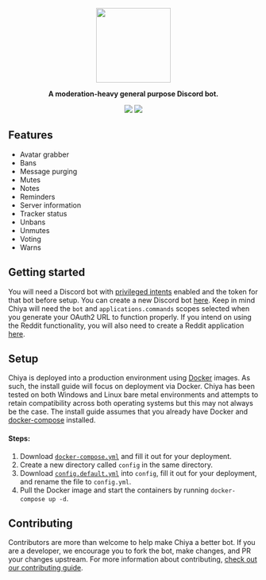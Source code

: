 <p align="center">
<img width="150" height="150" src="https://i.imgur.com/Lkqobis.png">
</p>

<p align="center">
<b>A moderation-heavy general purpose Discord bot.</b>
</p>

<p align="center">
<a href="https://discord.gg/snackbox"><img src="https://img.shields.io/discord/974468300304171038?label=Discord&logo=discord"></a> <a href="https://github.com/snaacky/chiya/actions"><img src="https://github.com/snaacky/chiya/workflows/Docker/badge.svg?branch=master"></a>
</p>

## Features
* Avatar grabber
* Bans
* Message purging
* Mutes
* Notes
* Reminders
* Server information
* Tracker status
* Unbans
* Unmutes
* Voting
* Warns

## Getting started

You will need a Discord bot with [privileged intents](https://discordpy.readthedocs.io/en/stable/intents.html) enabled and the token for that bot before setup. You can create a new Discord bot [here](https://discord.com/developers/). Keep in mind Chiya will need the `bot` and `applications.commands` scopes selected when you generate your OAuth2 URL to function properly. If you intend on using the Reddit functionality, you will also need to create a Reddit application [here](https://www.reddit.com/prefs/apps/).

## Setup

Chiya is deployed into a production environment using [Docker](https://docs.docker.com/get-started/) images. As such, the install guide will focus on deployment via Docker. Chiya has been tested on both Windows and Linux bare metal environments and attempts to retain compatibility across both operating systems but this may not always be the case. The install guide assumes that you already have Docker and [docker-compose](https://docs.docker.com/compose/) installed.

#### Steps:
1. Download [`docker-compose.yml`](https://github.com/Snaacky/chiya/blob/master/docker-compose.yml) and fill it out for your deployment. 
2. Create a new directory called `config` in the same directory.  
3. Download [`config.default.yml`](https://github.com/Snaacky/chiya/blob/master/config.default.yml) into `config`, fill it out for your deployment, and rename the file to `config.yml`.
4. Pull the Docker image and start the containers by running `docker-compose up -d`.

## Contributing

Contributors are more than welcome to help make Chiya a better bot. If you are a developer, we encourage you to fork the bot, make changes, and PR your changes upstream. For more information about contributing, [check out our contributing guide](https://github.com/Snaacky/chiya/blob/readme-rework/CONTRIBUTING.md).
